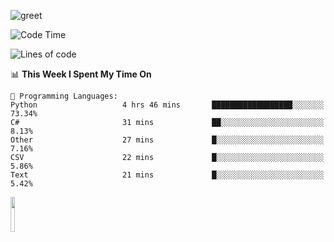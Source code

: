 ![greet](https://user-images.githubusercontent.com/44234583/146624354-9d461392-3676-4e7a-b12f-debc7319f53b.gif) 


<!--START_SECTION:waka-->
![Code Time](http://img.shields.io/badge/Code%20Time-332%20hrs%203%20mins-blue)

![Lines of code](https://img.shields.io/badge/From%20Hello%20World%20I%27ve%20Written-618%20Thousand%20lines%20of%20code-blue)

📊 **This Week I Spent My Time On** 

```text
💬 Programming Languages: 
Python                   4 hrs 46 mins       ██████████████████░░░░░░░   73.34% 
C#                       31 mins             ██░░░░░░░░░░░░░░░░░░░░░░░   8.13% 
Other                    27 mins             █░░░░░░░░░░░░░░░░░░░░░░░░   7.16% 
CSV                      22 mins             █░░░░░░░░░░░░░░░░░░░░░░░░   5.86% 
Text                     21 mins             █░░░░░░░░░░░░░░░░░░░░░░░░   5.42%

```


<!--END_SECTION:waka-->
<img src="https://user-images.githubusercontent.com/44234583/191059235-95ebfce1-7fc7-4eee-baff-214d902e7c18.gif" width="12%"/>
